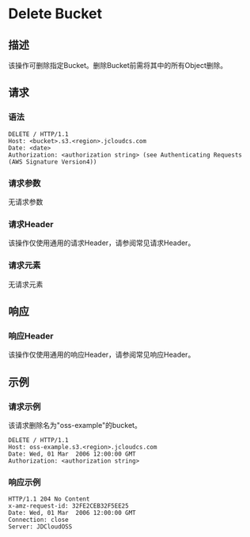 # Delete Bucket

## 描述
该操作可删除指定Bucket。删除Bucket前需将其中的所有Object删除。

## 请求
### 语法
```
DELETE / HTTP/1.1
Host: <bucket>.s3.<region>.jcloudcs.com 
Date: <date>
Authorization: <authorization string> (see Authenticating Requests (AWS Signature Version4))
```

### 请求参数
无请求参数

### 请求Header
该操作仅使用通用的请求Header，请参阅常见请求Header。

### 请求元素
无请求元素

## 响应
### 响应Header
该操作仅使用通用的响应Header，请参阅常见响应Header。

## 示例
### 请求示例
该请求删除名为"oss-example"的bucket。
```
DELETE / HTTP/1.1
Host: oss-example.s3.<region>.jcloudcs.com 
Date: Wed, 01 Mar  2006 12:00:00 GMT
Authorization: <authorization string>
```
### 响应示例
```
HTTP/1.1 204 No Content
x-amz-request-id: 32FE2CEB32F5EE25
Date: Wed, 01 Mar  2006 12:00:00 GMT
Connection: close
Server: JDCloudOSS
```
